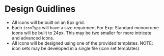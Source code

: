 # Design Guidlines

- All icons will be built on an 8px grid.
- Each `iconType` will have a size requirment For Exp: Standard monocrome icons will be built to 24px. This may be two smaller for more intricate and advanced icons.
- All icons will be designed using one of the provided templates. NOTE: icon sets may be developed in a single file (icon set templates)
